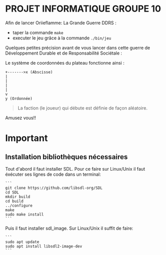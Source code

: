 # PROJET INFORMATIQUE GROUPE 10

Afin de lancer Oriieflamme: La Grande Guerre DDRS :
- taper la commande `make`
- executer le jeu grâce à la commande `./bin/jeu`

Quelques petites précision avant de vous lancer dans cette guerre de Développement Durable et de Responsabilité Sociétale :

Le système de coordonnées du plateau fonctionne ainsi :

```
+------->x (Abscisse)
|
|
|
|
v
y (Ordonnée)
```

> La faction (le joueur) qui débute est définie de façon aléatoire.

        




Amusez vous!!

# Important

## Installation bibliothèques nécessaires

Tout d'abord il faut installer SDL. Pour ce faire sur Linux/Unix il faut éxécuter ses lignes de code dans un terminal:

    ```
    git clone https://github.com/libsdl-org/SDL
    cd SDL
    mkdir build
    cd build
    ../configure
    make
    sudo make install   
    ```

Puis il faut installer sdl_image. Sur Linux/Unix il suffit de faire:

    ```
    sudo apt update
    sudo apt install libsdl2-image-dev
    ```